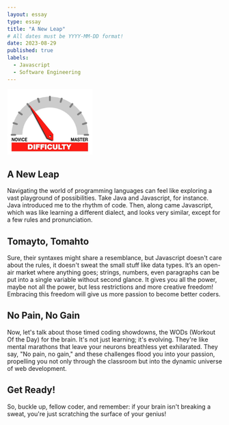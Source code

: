 ```yaml
---
layout: essay
type: essay
title: "A New Leap"
# All dates must be YYYY-MM-DD format!
date: 2023-08-29
published: true
labels:
  - Javascript
  - Software Engineering
---
```


<img width="200px" class="rounded float-start pe-4" src="../img/difficulty/degree_difficulty.jpg">

## A New Leap

Navigating the world of programming languages can feel like exploring a vast playground of possibilities. Take Java and Javascript, for instance. Java introduced me to the rhythm of code. Then, along came Javascript, which was like learning a different dialect, and looks very similar, except for a few rules and pronunciation. 


## Tomayto, Tomahto

Sure, their syntaxes might share a resemblance, but Javascript doesn't care about the rules, it doesn't sweat the small stuff like data types. It’s an open-air market where anything goes; strings, numbers, even paragraphs can be put into a single variable without second glance. It gives you all the power, maybe not all the power, but less restrictions and more creative freedom! Embracing this freedom will give us more passion to become better coders. 

## No Pain, No Gain

Now, let's talk about those timed coding showdowns, the WODs (Workout Of the Day) for the brain. It's not just learning; it's evolving. They're like mental marathons that leave your neurons breathless yet exhilarated. They say, "No pain, no gain," and these challenges flood you into your passion, propelling you not only through the classroom but into the dynamic universe of web development. 

## Get Ready!

So, buckle up, fellow coder, and remember: if your brain isn't breaking a sweat, you're just scratching the surface of your genius!
